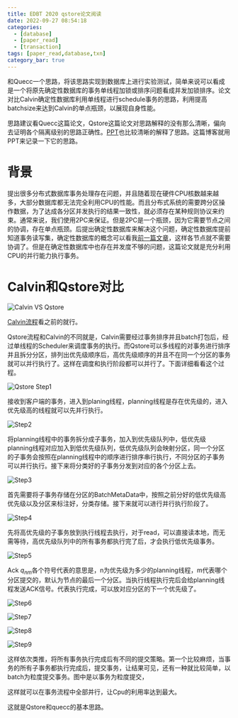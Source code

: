 ```yaml
---
title: EDBT 2020 qstore论文阅读
date: 2022-09-27 08:54:18
categories: 
  - [database]
  - [paper_read]
  - [transaction]
tags: [paper_read,database,txn]
category_bar: true
---
```


和Quecc一个思路，将该思路实现到数据库上进行实验测试，简单来说可以看成是一个将原先确定性数据库的事务单线程加锁或排序问题看成并发加锁排序。论文对比Calvin确定性数据库利用单线程进行schedule事务的思路，利用提高batchsize来达到Calvin的单点瓶颈，以展现自身性能。

<!-- more -->

思路建议看Quecc这篇论文，Qstore这篇论文对思路解释的没有那么清晰，偏向去证明各个隔离级别的思路正确性。[PPT](https://expolab.org/papers/QStore-EDBT20-final.pdf)也比较清晰的解释了思路。这篇博客就用PPT来记录一下它的思路。

# 背景

提出很多分布式数据库事务处理存在问题，并且随着现在硬件CPU核数越来越多，大部分数据库都无法完全利用CPU的性能。而且分布式系统的需要跨分区操作数据，为了达成各分区并发执行的结果一致性，就必须存在某种规则协议来约束。通常来说，我们使用2PC来保证。但是2PC是一个瓶颈，因为它需要节点之间的协调，存在单点瓶颈。后提出确定性数据库来解决这个问题，确定性数据库提前知道事务读写集，确定性数据库的概念可以看我[前一篇文章](https://codebells.github.io/post/deterministic-database.html)，这样各节点就不需要协调了。但是在确定性数据库中也存在并发度不够的问题，这篇论文就是充分利用CPU的并行能力执行事务。

# Calvin和Qstore对比

![Calvin VS Qstore](qstore/image-20221007161442502.png)

[Calvin流程](https://codebells.github.io/post/distribute-transaction.html#Calvin%E5%88%86%E5%B8%83%E5%BC%8F%E4%BA%8B%E5%8A%A1)看之前的就行。

Qstore流程和Calvin的不同就是，Calvin需要经过事务排序并且batch打包后，经过单线程的Scheduler来调度事务的执行。而Qstore可以多线程的对事务进行排序并且拆分分区，排列出优先级顺序后，高优先级顺序的并且不在同一个分区的事务就可以并行执行了。这样在调度和执行阶段都可以并行了。下面详细看看这个过程。

![Qstore Step1](qstore/image-20221007162632940.png)

接收到客户端的事务，进入到planing线程，planning线程是存在优先级的，进入优先级高的线程就可以先并行执行。

![Step2](qstore/image-20221007162937649.png)

将planning线程中的事务拆分成子事务，加入到优先级队列中，低优先级planning线程对应加入到低优先级队列，低优先级队列会映射分区，同一个分区的子事务会按照在planning线程中的顺序进行排序串行执行，不同分区的子事务可以并行执行。接下来将分类好的子事务分发到对应的各个分区上去。

![Step3](qstore/image-20221007163310089.png)

首先需要将子事务存储在分区的BatchMetaData中，按照之前分好的低优先级高优先级以及分区来标注好，分类存储。接下来就可以进行并行执行阶段了。

![Step4](qstore/image-20221007163500826.png)

先将高优先级的子事务放到执行线程去执行，对于read，可以直接读本地，而无需等待，高优先级队列中的所有事务都执行完了后，才会执行低优先级事务。

![Step5](qstore/image-20221007164329978.png)

Ack $q{_n}{_m}$各个符号代表的意思是，n为优先级为多少的planning线程，m代表哪个分区提交的，默认为节点的最后一个分区。当执行线程执行完后会给planning线程发送ACK信号。代表执行完成，可以放对应分区的下一个优先级了。

![Step6](qstore/image-20221007164843962.png)

![Step7](qstore/image-20221007164951969.png)

![Step8](qstore/image-20221007165018945.png)

![Step9](qstore/image-20221007165104641.png)

这样依次类推，将所有事务执行完成后有不同的提交策略。第一个比较麻烦，当事务的所有子事务都执行完成后，提交事务，让结果可见，还有一种就比较简单，以batch为粒度提交事务。图中是以事务为粒度提交，

这样就可以在事务流程中全部并行，让Cpu的利用率达到最大。

这就是Qstore和quecc的基本思路。
